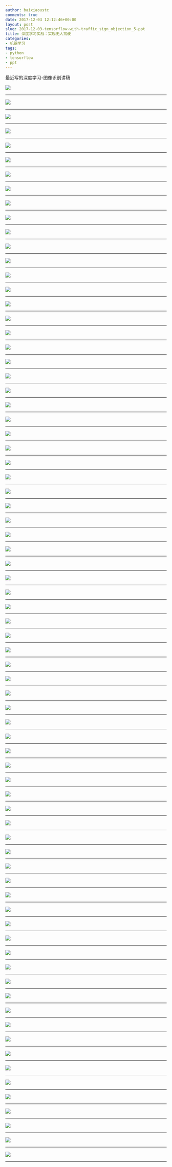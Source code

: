 ```yaml
---
author: baixiaoustc
comments: true
date: 2017-12-03 12:12:46+00:00
layout: post
slug: 2017-12-03-tensorflow-with-traffic_sign_objection_5-ppt
title: 深度学习实战：实现无人驾驶
categories:
- 机器学习
tags:
- python 
- tensorflow 
- ppt
---
```


最近写的深度学习-图像识别讲稿

![](http://image99.renyit.com/image/%E6%B7%B1%E5%BA%A6%E5%AD%A6%E4%B9%A0%E5%AE%9E%E6%88%98%EF%BC%9A%E5%AE%9E%E7%8E%B0%E6%97%A0%E4%BA%BA%E9%A9%BE%E9%A9%B6.001.jpeg)

---

![](http://image99.renyit.com/image/%E6%B7%B1%E5%BA%A6%E5%AD%A6%E4%B9%A0%E5%AE%9E%E6%88%98%EF%BC%9A%E5%AE%9E%E7%8E%B0%E6%97%A0%E4%BA%BA%E9%A9%BE%E9%A9%B6.002.jpeg)

---

![](http://image99.renyit.com/image/%E6%B7%B1%E5%BA%A6%E5%AD%A6%E4%B9%A0%E5%AE%9E%E6%88%98%EF%BC%9A%E5%AE%9E%E7%8E%B0%E6%97%A0%E4%BA%BA%E9%A9%BE%E9%A9%B6.003.jpeg)

---

![](http://image99.renyit.com/image/%E6%B7%B1%E5%BA%A6%E5%AD%A6%E4%B9%A0%E5%AE%9E%E6%88%98%EF%BC%9A%E5%AE%9E%E7%8E%B0%E6%97%A0%E4%BA%BA%E9%A9%BE%E9%A9%B6.004.jpeg)

---

![](http://image99.renyit.com/image/%E6%B7%B1%E5%BA%A6%E5%AD%A6%E4%B9%A0%E5%AE%9E%E6%88%98%EF%BC%9A%E5%AE%9E%E7%8E%B0%E6%97%A0%E4%BA%BA%E9%A9%BE%E9%A9%B6.005.jpeg)

---

![](http://image99.renyit.com/image/%E6%B7%B1%E5%BA%A6%E5%AD%A6%E4%B9%A0%E5%AE%9E%E6%88%98%EF%BC%9A%E5%AE%9E%E7%8E%B0%E6%97%A0%E4%BA%BA%E9%A9%BE%E9%A9%B6.006.jpeg)

---

![](http://image99.renyit.com/image/%E6%B7%B1%E5%BA%A6%E5%AD%A6%E4%B9%A0%E5%AE%9E%E6%88%98%EF%BC%9A%E5%AE%9E%E7%8E%B0%E6%97%A0%E4%BA%BA%E9%A9%BE%E9%A9%B6.007.jpeg)

---

![](http://image99.renyit.com/image/%E6%B7%B1%E5%BA%A6%E5%AD%A6%E4%B9%A0%E5%AE%9E%E6%88%98%EF%BC%9A%E5%AE%9E%E7%8E%B0%E6%97%A0%E4%BA%BA%E9%A9%BE%E9%A9%B6.008.jpeg)

---

![](http://image99.renyit.com/image/%E6%B7%B1%E5%BA%A6%E5%AD%A6%E4%B9%A0%E5%AE%9E%E6%88%98%EF%BC%9A%E5%AE%9E%E7%8E%B0%E6%97%A0%E4%BA%BA%E9%A9%BE%E9%A9%B6.009.jpeg)

---

![](http://image99.renyit.com/image/%E6%B7%B1%E5%BA%A6%E5%AD%A6%E4%B9%A0%E5%AE%9E%E6%88%98%EF%BC%9A%E5%AE%9E%E7%8E%B0%E6%97%A0%E4%BA%BA%E9%A9%BE%E9%A9%B6.010.jpeg)

---

![](http://image99.renyit.com/image/%E6%B7%B1%E5%BA%A6%E5%AD%A6%E4%B9%A0%E5%AE%9E%E6%88%98%EF%BC%9A%E5%AE%9E%E7%8E%B0%E6%97%A0%E4%BA%BA%E9%A9%BE%E9%A9%B6.011.jpeg)

---

![](http://image99.renyit.com/image/%E6%B7%B1%E5%BA%A6%E5%AD%A6%E4%B9%A0%E5%AE%9E%E6%88%98%EF%BC%9A%E5%AE%9E%E7%8E%B0%E6%97%A0%E4%BA%BA%E9%A9%BE%E9%A9%B6.012.jpeg)

---

![](http://image99.renyit.com/image/%E6%B7%B1%E5%BA%A6%E5%AD%A6%E4%B9%A0%E5%AE%9E%E6%88%98%EF%BC%9A%E5%AE%9E%E7%8E%B0%E6%97%A0%E4%BA%BA%E9%A9%BE%E9%A9%B6.013.jpeg)

---

![](http://image99.renyit.com/image/%E6%B7%B1%E5%BA%A6%E5%AD%A6%E4%B9%A0%E5%AE%9E%E6%88%98%EF%BC%9A%E5%AE%9E%E7%8E%B0%E6%97%A0%E4%BA%BA%E9%A9%BE%E9%A9%B6.014.jpeg)

---

![](http://image99.renyit.com/image/%E6%B7%B1%E5%BA%A6%E5%AD%A6%E4%B9%A0%E5%AE%9E%E6%88%98%EF%BC%9A%E5%AE%9E%E7%8E%B0%E6%97%A0%E4%BA%BA%E9%A9%BE%E9%A9%B6.015.jpeg)

---

![](http://image99.renyit.com/image/%E6%B7%B1%E5%BA%A6%E5%AD%A6%E4%B9%A0%E5%AE%9E%E6%88%98%EF%BC%9A%E5%AE%9E%E7%8E%B0%E6%97%A0%E4%BA%BA%E9%A9%BE%E9%A9%B6.016.jpeg)

---

![](http://image99.renyit.com/image/%E6%B7%B1%E5%BA%A6%E5%AD%A6%E4%B9%A0%E5%AE%9E%E6%88%98%EF%BC%9A%E5%AE%9E%E7%8E%B0%E6%97%A0%E4%BA%BA%E9%A9%BE%E9%A9%B6.017.jpeg)

---

![](http://image99.renyit.com/image/%E6%B7%B1%E5%BA%A6%E5%AD%A6%E4%B9%A0%E5%AE%9E%E6%88%98%EF%BC%9A%E5%AE%9E%E7%8E%B0%E6%97%A0%E4%BA%BA%E9%A9%BE%E9%A9%B6.018.jpeg)

---

![](http://image99.renyit.com/image/%E6%B7%B1%E5%BA%A6%E5%AD%A6%E4%B9%A0%E5%AE%9E%E6%88%98%EF%BC%9A%E5%AE%9E%E7%8E%B0%E6%97%A0%E4%BA%BA%E9%A9%BE%E9%A9%B6.019.jpeg)

---

![](http://image99.renyit.com/image/%E6%B7%B1%E5%BA%A6%E5%AD%A6%E4%B9%A0%E5%AE%9E%E6%88%98%EF%BC%9A%E5%AE%9E%E7%8E%B0%E6%97%A0%E4%BA%BA%E9%A9%BE%E9%A9%B6.020.jpeg)

---

![](http://image99.renyit.com/image/%E6%B7%B1%E5%BA%A6%E5%AD%A6%E4%B9%A0%E5%AE%9E%E6%88%98%EF%BC%9A%E5%AE%9E%E7%8E%B0%E6%97%A0%E4%BA%BA%E9%A9%BE%E9%A9%B6.021.jpeg)

---

![](http://image99.renyit.com/image/%E6%B7%B1%E5%BA%A6%E5%AD%A6%E4%B9%A0%E5%AE%9E%E6%88%98%EF%BC%9A%E5%AE%9E%E7%8E%B0%E6%97%A0%E4%BA%BA%E9%A9%BE%E9%A9%B6.022.jpeg)

---

![](http://image99.renyit.com/image/%E6%B7%B1%E5%BA%A6%E5%AD%A6%E4%B9%A0%E5%AE%9E%E6%88%98%EF%BC%9A%E5%AE%9E%E7%8E%B0%E6%97%A0%E4%BA%BA%E9%A9%BE%E9%A9%B6.023.jpeg)

---

![](http://image99.renyit.com/image/%E6%B7%B1%E5%BA%A6%E5%AD%A6%E4%B9%A0%E5%AE%9E%E6%88%98%EF%BC%9A%E5%AE%9E%E7%8E%B0%E6%97%A0%E4%BA%BA%E9%A9%BE%E9%A9%B6.024.jpeg)

---

![](http://image99.renyit.com/image/%E6%B7%B1%E5%BA%A6%E5%AD%A6%E4%B9%A0%E5%AE%9E%E6%88%98%EF%BC%9A%E5%AE%9E%E7%8E%B0%E6%97%A0%E4%BA%BA%E9%A9%BE%E9%A9%B6.025.jpeg)

---

![](http://image99.renyit.com/image/%E6%B7%B1%E5%BA%A6%E5%AD%A6%E4%B9%A0%E5%AE%9E%E6%88%98%EF%BC%9A%E5%AE%9E%E7%8E%B0%E6%97%A0%E4%BA%BA%E9%A9%BE%E9%A9%B6.026.jpeg)

---

![](http://image99.renyit.com/image/%E6%B7%B1%E5%BA%A6%E5%AD%A6%E4%B9%A0%E5%AE%9E%E6%88%98%EF%BC%9A%E5%AE%9E%E7%8E%B0%E6%97%A0%E4%BA%BA%E9%A9%BE%E9%A9%B6.027.jpeg)

---

![](http://image99.renyit.com/image/%E6%B7%B1%E5%BA%A6%E5%AD%A6%E4%B9%A0%E5%AE%9E%E6%88%98%EF%BC%9A%E5%AE%9E%E7%8E%B0%E6%97%A0%E4%BA%BA%E9%A9%BE%E9%A9%B6.028.jpeg)

---

![](http://image99.renyit.com/image/%E6%B7%B1%E5%BA%A6%E5%AD%A6%E4%B9%A0%E5%AE%9E%E6%88%98%EF%BC%9A%E5%AE%9E%E7%8E%B0%E6%97%A0%E4%BA%BA%E9%A9%BE%E9%A9%B6.029.jpeg)

---

![](http://image99.renyit.com/image/%E6%B7%B1%E5%BA%A6%E5%AD%A6%E4%B9%A0%E5%AE%9E%E6%88%98%EF%BC%9A%E5%AE%9E%E7%8E%B0%E6%97%A0%E4%BA%BA%E9%A9%BE%E9%A9%B6.030.jpeg)

---

![](http://image99.renyit.com/image/%E6%B7%B1%E5%BA%A6%E5%AD%A6%E4%B9%A0%E5%AE%9E%E6%88%98%EF%BC%9A%E5%AE%9E%E7%8E%B0%E6%97%A0%E4%BA%BA%E9%A9%BE%E9%A9%B6.031.jpeg)

---

![](http://image99.renyit.com/image/%E6%B7%B1%E5%BA%A6%E5%AD%A6%E4%B9%A0%E5%AE%9E%E6%88%98%EF%BC%9A%E5%AE%9E%E7%8E%B0%E6%97%A0%E4%BA%BA%E9%A9%BE%E9%A9%B6.032.jpeg)

---

![](http://image99.renyit.com/image/%E6%B7%B1%E5%BA%A6%E5%AD%A6%E4%B9%A0%E5%AE%9E%E6%88%98%EF%BC%9A%E5%AE%9E%E7%8E%B0%E6%97%A0%E4%BA%BA%E9%A9%BE%E9%A9%B6.033.jpeg)

---

![](http://image99.renyit.com/image/%E6%B7%B1%E5%BA%A6%E5%AD%A6%E4%B9%A0%E5%AE%9E%E6%88%98%EF%BC%9A%E5%AE%9E%E7%8E%B0%E6%97%A0%E4%BA%BA%E9%A9%BE%E9%A9%B6.034.jpeg)

---

![](http://image99.renyit.com/image/%E6%B7%B1%E5%BA%A6%E5%AD%A6%E4%B9%A0%E5%AE%9E%E6%88%98%EF%BC%9A%E5%AE%9E%E7%8E%B0%E6%97%A0%E4%BA%BA%E9%A9%BE%E9%A9%B6.035.jpeg)

---

![](http://image99.renyit.com/image/%E6%B7%B1%E5%BA%A6%E5%AD%A6%E4%B9%A0%E5%AE%9E%E6%88%98%EF%BC%9A%E5%AE%9E%E7%8E%B0%E6%97%A0%E4%BA%BA%E9%A9%BE%E9%A9%B6.036.jpeg)

---

![](http://image99.renyit.com/image/%E6%B7%B1%E5%BA%A6%E5%AD%A6%E4%B9%A0%E5%AE%9E%E6%88%98%EF%BC%9A%E5%AE%9E%E7%8E%B0%E6%97%A0%E4%BA%BA%E9%A9%BE%E9%A9%B6.037.jpeg)

---

![](http://image99.renyit.com/image/%E6%B7%B1%E5%BA%A6%E5%AD%A6%E4%B9%A0%E5%AE%9E%E6%88%98%EF%BC%9A%E5%AE%9E%E7%8E%B0%E6%97%A0%E4%BA%BA%E9%A9%BE%E9%A9%B6.038.jpeg)

---

![](http://image99.renyit.com/image/%E6%B7%B1%E5%BA%A6%E5%AD%A6%E4%B9%A0%E5%AE%9E%E6%88%98%EF%BC%9A%E5%AE%9E%E7%8E%B0%E6%97%A0%E4%BA%BA%E9%A9%BE%E9%A9%B6.039.jpeg)

---

![](http://image99.renyit.com/image/%E6%B7%B1%E5%BA%A6%E5%AD%A6%E4%B9%A0%E5%AE%9E%E6%88%98%EF%BC%9A%E5%AE%9E%E7%8E%B0%E6%97%A0%E4%BA%BA%E9%A9%BE%E9%A9%B6.040.jpeg)

---

![](http://image99.renyit.com/image/%E6%B7%B1%E5%BA%A6%E5%AD%A6%E4%B9%A0%E5%AE%9E%E6%88%98%EF%BC%9A%E5%AE%9E%E7%8E%B0%E6%97%A0%E4%BA%BA%E9%A9%BE%E9%A9%B6.041.jpeg)

---

![](http://image99.renyit.com/image/%E6%B7%B1%E5%BA%A6%E5%AD%A6%E4%B9%A0%E5%AE%9E%E6%88%98%EF%BC%9A%E5%AE%9E%E7%8E%B0%E6%97%A0%E4%BA%BA%E9%A9%BE%E9%A9%B6.042.jpeg)

---

![](http://image99.renyit.com/image/%E6%B7%B1%E5%BA%A6%E5%AD%A6%E4%B9%A0%E5%AE%9E%E6%88%98%EF%BC%9A%E5%AE%9E%E7%8E%B0%E6%97%A0%E4%BA%BA%E9%A9%BE%E9%A9%B6.043.jpeg)

---

![](http://image99.renyit.com/image/%E6%B7%B1%E5%BA%A6%E5%AD%A6%E4%B9%A0%E5%AE%9E%E6%88%98%EF%BC%9A%E5%AE%9E%E7%8E%B0%E6%97%A0%E4%BA%BA%E9%A9%BE%E9%A9%B6.044.jpeg)

---

![](http://image99.renyit.com/image/%E6%B7%B1%E5%BA%A6%E5%AD%A6%E4%B9%A0%E5%AE%9E%E6%88%98%EF%BC%9A%E5%AE%9E%E7%8E%B0%E6%97%A0%E4%BA%BA%E9%A9%BE%E9%A9%B6.045.jpeg)

---

![](http://image99.renyit.com/image/%E6%B7%B1%E5%BA%A6%E5%AD%A6%E4%B9%A0%E5%AE%9E%E6%88%98%EF%BC%9A%E5%AE%9E%E7%8E%B0%E6%97%A0%E4%BA%BA%E9%A9%BE%E9%A9%B6.046.jpeg)

---

![](http://image99.renyit.com/image/%E6%B7%B1%E5%BA%A6%E5%AD%A6%E4%B9%A0%E5%AE%9E%E6%88%98%EF%BC%9A%E5%AE%9E%E7%8E%B0%E6%97%A0%E4%BA%BA%E9%A9%BE%E9%A9%B6.047.jpeg)

---

![](http://image99.renyit.com/image/%E6%B7%B1%E5%BA%A6%E5%AD%A6%E4%B9%A0%E5%AE%9E%E6%88%98%EF%BC%9A%E5%AE%9E%E7%8E%B0%E6%97%A0%E4%BA%BA%E9%A9%BE%E9%A9%B6.048.jpeg)

---

![](http://image99.renyit.com/image/%E6%B7%B1%E5%BA%A6%E5%AD%A6%E4%B9%A0%E5%AE%9E%E6%88%98%EF%BC%9A%E5%AE%9E%E7%8E%B0%E6%97%A0%E4%BA%BA%E9%A9%BE%E9%A9%B6.049.jpeg)

---

![](http://image99.renyit.com/image/%E6%B7%B1%E5%BA%A6%E5%AD%A6%E4%B9%A0%E5%AE%9E%E6%88%98%EF%BC%9A%E5%AE%9E%E7%8E%B0%E6%97%A0%E4%BA%BA%E9%A9%BE%E9%A9%B6.050.jpeg)

---

![](http://image99.renyit.com/image/%E6%B7%B1%E5%BA%A6%E5%AD%A6%E4%B9%A0%E5%AE%9E%E6%88%98%EF%BC%9A%E5%AE%9E%E7%8E%B0%E6%97%A0%E4%BA%BA%E9%A9%BE%E9%A9%B6.051.jpeg)

---

![](http://image99.renyit.com/image/%E6%B7%B1%E5%BA%A6%E5%AD%A6%E4%B9%A0%E5%AE%9E%E6%88%98%EF%BC%9A%E5%AE%9E%E7%8E%B0%E6%97%A0%E4%BA%BA%E9%A9%BE%E9%A9%B6.052.jpeg)

---

![](http://image99.renyit.com/image/%E6%B7%B1%E5%BA%A6%E5%AD%A6%E4%B9%A0%E5%AE%9E%E6%88%98%EF%BC%9A%E5%AE%9E%E7%8E%B0%E6%97%A0%E4%BA%BA%E9%A9%BE%E9%A9%B6.053.jpeg)

---

![](http://image99.renyit.com/image/%E6%B7%B1%E5%BA%A6%E5%AD%A6%E4%B9%A0%E5%AE%9E%E6%88%98%EF%BC%9A%E5%AE%9E%E7%8E%B0%E6%97%A0%E4%BA%BA%E9%A9%BE%E9%A9%B6.054.jpeg)

---

![](http://image99.renyit.com/image/%E6%B7%B1%E5%BA%A6%E5%AD%A6%E4%B9%A0%E5%AE%9E%E6%88%98%EF%BC%9A%E5%AE%9E%E7%8E%B0%E6%97%A0%E4%BA%BA%E9%A9%BE%E9%A9%B6.055.jpeg)

---

![](http://image99.renyit.com/image/%E6%B7%B1%E5%BA%A6%E5%AD%A6%E4%B9%A0%E5%AE%9E%E6%88%98%EF%BC%9A%E5%AE%9E%E7%8E%B0%E6%97%A0%E4%BA%BA%E9%A9%BE%E9%A9%B6.056.jpeg)

---

![](http://image99.renyit.com/image/%E6%B7%B1%E5%BA%A6%E5%AD%A6%E4%B9%A0%E5%AE%9E%E6%88%98%EF%BC%9A%E5%AE%9E%E7%8E%B0%E6%97%A0%E4%BA%BA%E9%A9%BE%E9%A9%B6.057.jpeg)

---

![](http://image99.renyit.com/image/%E6%B7%B1%E5%BA%A6%E5%AD%A6%E4%B9%A0%E5%AE%9E%E6%88%98%EF%BC%9A%E5%AE%9E%E7%8E%B0%E6%97%A0%E4%BA%BA%E9%A9%BE%E9%A9%B6.058.jpeg)

---

![](http://image99.renyit.com/image/%E6%B7%B1%E5%BA%A6%E5%AD%A6%E4%B9%A0%E5%AE%9E%E6%88%98%EF%BC%9A%E5%AE%9E%E7%8E%B0%E6%97%A0%E4%BA%BA%E9%A9%BE%E9%A9%B6.059.jpeg)

---

![](http://image99.renyit.com/image/%E6%B7%B1%E5%BA%A6%E5%AD%A6%E4%B9%A0%E5%AE%9E%E6%88%98%EF%BC%9A%E5%AE%9E%E7%8E%B0%E6%97%A0%E4%BA%BA%E9%A9%BE%E9%A9%B6.060.jpeg)

---

![](http://image99.renyit.com/image/%E6%B7%B1%E5%BA%A6%E5%AD%A6%E4%B9%A0%E5%AE%9E%E6%88%98%EF%BC%9A%E5%AE%9E%E7%8E%B0%E6%97%A0%E4%BA%BA%E9%A9%BE%E9%A9%B6.061.jpeg)

---

![](http://image99.renyit.com/image/%E6%B7%B1%E5%BA%A6%E5%AD%A6%E4%B9%A0%E5%AE%9E%E6%88%98%EF%BC%9A%E5%AE%9E%E7%8E%B0%E6%97%A0%E4%BA%BA%E9%A9%BE%E9%A9%B6.062.jpeg)

---

![](http://image99.renyit.com/image/%E6%B7%B1%E5%BA%A6%E5%AD%A6%E4%B9%A0%E5%AE%9E%E6%88%98%EF%BC%9A%E5%AE%9E%E7%8E%B0%E6%97%A0%E4%BA%BA%E9%A9%BE%E9%A9%B6.063.jpeg)

---

![](http://image99.renyit.com/image/%E6%B7%B1%E5%BA%A6%E5%AD%A6%E4%B9%A0%E5%AE%9E%E6%88%98%EF%BC%9A%E5%AE%9E%E7%8E%B0%E6%97%A0%E4%BA%BA%E9%A9%BE%E9%A9%B6.064.jpeg)

---

![](http://image99.renyit.com/image/%E6%B7%B1%E5%BA%A6%E5%AD%A6%E4%B9%A0%E5%AE%9E%E6%88%98%EF%BC%9A%E5%AE%9E%E7%8E%B0%E6%97%A0%E4%BA%BA%E9%A9%BE%E9%A9%B6.065.jpeg)

---

![](http://image99.renyit.com/image/%E6%B7%B1%E5%BA%A6%E5%AD%A6%E4%B9%A0%E5%AE%9E%E6%88%98%EF%BC%9A%E5%AE%9E%E7%8E%B0%E6%97%A0%E4%BA%BA%E9%A9%BE%E9%A9%B6.066.jpeg)

---

![](http://image99.renyit.com/image/%E6%B7%B1%E5%BA%A6%E5%AD%A6%E4%B9%A0%E5%AE%9E%E6%88%98%EF%BC%9A%E5%AE%9E%E7%8E%B0%E6%97%A0%E4%BA%BA%E9%A9%BE%E9%A9%B6.067.jpeg)

---

![](http://image99.renyit.com/image/%E6%B7%B1%E5%BA%A6%E5%AD%A6%E4%B9%A0%E5%AE%9E%E6%88%98%EF%BC%9A%E5%AE%9E%E7%8E%B0%E6%97%A0%E4%BA%BA%E9%A9%BE%E9%A9%B6.068.jpeg)

---

![](http://image99.renyit.com/image/%E6%B7%B1%E5%BA%A6%E5%AD%A6%E4%B9%A0%E5%AE%9E%E6%88%98%EF%BC%9A%E5%AE%9E%E7%8E%B0%E6%97%A0%E4%BA%BA%E9%A9%BE%E9%A9%B6.069.jpeg)

---

![](http://image99.renyit.com/image/%E6%B7%B1%E5%BA%A6%E5%AD%A6%E4%B9%A0%E5%AE%9E%E6%88%98%EF%BC%9A%E5%AE%9E%E7%8E%B0%E6%97%A0%E4%BA%BA%E9%A9%BE%E9%A9%B6.070.jpeg)

---

![](http://image99.renyit.com/image/%E6%B7%B1%E5%BA%A6%E5%AD%A6%E4%B9%A0%E5%AE%9E%E6%88%98%EF%BC%9A%E5%AE%9E%E7%8E%B0%E6%97%A0%E4%BA%BA%E9%A9%BE%E9%A9%B6.071.jpeg)

---

![](http://image99.renyit.com/image/%E6%B7%B1%E5%BA%A6%E5%AD%A6%E4%B9%A0%E5%AE%9E%E6%88%98%EF%BC%9A%E5%AE%9E%E7%8E%B0%E6%97%A0%E4%BA%BA%E9%A9%BE%E9%A9%B6.072.jpeg)

---

![](http://image99.renyit.com/image/%E6%B7%B1%E5%BA%A6%E5%AD%A6%E4%B9%A0%E5%AE%9E%E6%88%98%EF%BC%9A%E5%AE%9E%E7%8E%B0%E6%97%A0%E4%BA%BA%E9%A9%BE%E9%A9%B6.073.jpeg)

---

![](http://image99.renyit.com/image/%E6%B7%B1%E5%BA%A6%E5%AD%A6%E4%B9%A0%E5%AE%9E%E6%88%98%EF%BC%9A%E5%AE%9E%E7%8E%B0%E6%97%A0%E4%BA%BA%E9%A9%BE%E9%A9%B6.074.jpeg)

---

![](http://image99.renyit.com/image/%E6%B7%B1%E5%BA%A6%E5%AD%A6%E4%B9%A0%E5%AE%9E%E6%88%98%EF%BC%9A%E5%AE%9E%E7%8E%B0%E6%97%A0%E4%BA%BA%E9%A9%BE%E9%A9%B6.075.jpeg)

---